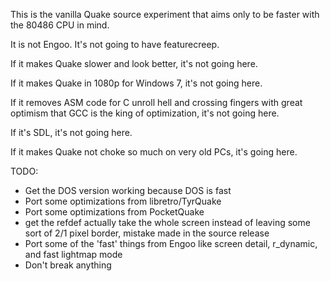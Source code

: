 This is the vanilla Quake source experiment that aims only to be faster with the 80486 CPU in mind.  

It is not Engoo.  It's not going to have featurecreep.  

If it makes Quake slower and look better, it's not going here.  

If it makes Quake in 1080p for Windows 7, it's not going here.  

If it removes ASM code for C unroll hell and crossing fingers with great optimism that GCC is the king of optimization, it's not going here.

If it's SDL, it's not going here.

If it makes Quake not choke so much on very old PCs, it's going here.


TODO:

* Get the DOS version working because DOS is fast
* Port some optimizations from libretro/TyrQuake
* Port some optimizations from PocketQuake
* get the refdef actually take the whole screen instead of leaving some sort of 2/1 pixel border, mistake made in the source release
* Port some of the 'fast' things from Engoo like screen detail, r_dynamic, and fast lightmap mode
* Don't break anything
